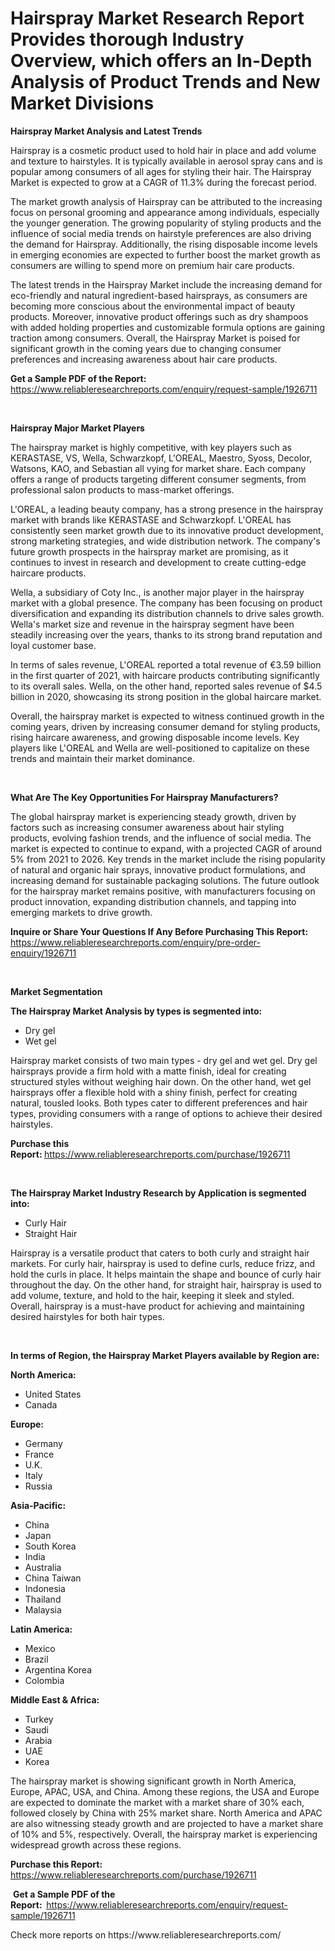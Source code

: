 <p><h1>Hairspray Market Research Report Provides thorough Industry Overview, which offers an In-Depth Analysis of Product Trends and New Market Divisions</h1></p><p><strong>Hairspray Market Analysis and Latest Trends</strong></p>
<p><p>Hairspray is a cosmetic product used to hold hair in place and add volume and texture to hairstyles. It is typically available in aerosol spray cans and is popular among consumers of all ages for styling their hair. The Hairspray Market is expected to grow at a CAGR of 11.3% during the forecast period. </p><p>The market growth analysis of Hairspray can be attributed to the increasing focus on personal grooming and appearance among individuals, especially the younger generation. The growing popularity of styling products and the influence of social media trends on hairstyle preferences are also driving the demand for Hairspray. Additionally, the rising disposable income levels in emerging economies are expected to further boost the market growth as consumers are willing to spend more on premium hair care products.</p><p>The latest trends in the Hairspray Market include the increasing demand for eco-friendly and natural ingredient-based hairsprays, as consumers are becoming more conscious about the environmental impact of beauty products. Moreover, innovative product offerings such as dry shampoos with added holding properties and customizable formula options are gaining traction among consumers. Overall, the Hairspray Market is poised for significant growth in the coming years due to changing consumer preferences and increasing awareness about hair care products.</p></p>
<p><strong>Get a Sample PDF of the Report:&nbsp;</strong> <a href="https://www.reliableresearchreports.com/enquiry/request-sample/1926711">https://www.reliableresearchreports.com/enquiry/request-sample/1926711</a></p>
<p>&nbsp;</p>
<p><strong>Hairspray Major Market Players</strong></p>
<p><p>The hairspray market is highly competitive, with key players such as KERASTASE, VS, Wella, Schwarzkopf, L'OREAL, Maestro, Syoss, Decolor, Watsons, KAO, and Sebastian all vying for market share. Each company offers a range of products targeting different consumer segments, from professional salon products to mass-market offerings.</p><p>L'OREAL, a leading beauty company, has a strong presence in the hairspray market with brands like KERASTASE and Schwarzkopf. L'OREAL has consistently seen market growth due to its innovative product development, strong marketing strategies, and wide distribution network. The company's future growth prospects in the hairspray market are promising, as it continues to invest in research and development to create cutting-edge haircare products.</p><p>Wella, a subsidiary of Coty Inc., is another major player in the hairspray market with a global presence. The company has been focusing on product diversification and expanding its distribution channels to drive sales growth. Wella's market size and revenue in the hairspray segment have been steadily increasing over the years, thanks to its strong brand reputation and loyal customer base.</p><p>In terms of sales revenue, L'OREAL reported a total revenue of €3.59 billion in the first quarter of 2021, with haircare products contributing significantly to its overall sales. Wella, on the other hand, reported sales revenue of $4.5 billion in 2020, showcasing its strong position in the global haircare market.</p><p>Overall, the hairspray market is expected to witness continued growth in the coming years, driven by increasing consumer demand for styling products, rising haircare awareness, and growing disposable income levels. Key players like L'OREAL and Wella are well-positioned to capitalize on these trends and maintain their market dominance.</p></p>
<p>&nbsp;</p>
<p><strong>What Are The Key Opportunities For Hairspray Manufacturers?</strong></p>
<p><p>The global hairspray market is experiencing steady growth, driven by factors such as increasing consumer awareness about hair styling products, evolving fashion trends, and the influence of social media. The market is expected to continue to expand, with a projected CAGR of around 5% from 2021 to 2026. Key trends in the market include the rising popularity of natural and organic hair sprays, innovative product formulations, and increasing demand for sustainable packaging solutions. The future outlook for the hairspray market remains positive, with manufacturers focusing on product innovation, expanding distribution channels, and tapping into emerging markets to drive growth.</p></p>
<p><strong>Inquire or Share Your Questions If Any Before Purchasing This Report:</strong> <a href="https://www.reliableresearchreports.com/enquiry/pre-order-enquiry/1926711">https://www.reliableresearchreports.com/enquiry/pre-order-enquiry/1926711</a></p>
<p>&nbsp;</p>
<p><strong>Market Segmentation</strong></p>
<p><strong>The Hairspray Market Analysis by types is segmented into:</strong></p>
<p><ul><li>Dry gel</li><li>Wet gel</li></ul></p>
<p><p>Hairspray market consists of two main types - dry gel and wet gel. Dry gel hairsprays provide a firm hold with a matte finish, ideal for creating structured styles without weighing hair down. On the other hand, wet gel hairsprays offer a flexible hold with a shiny finish, perfect for creating natural, tousled looks. Both types cater to different preferences and hair types, providing consumers with a range of options to achieve their desired hairstyles.</p></p>
<p><strong>Purchase this Report:&nbsp;</strong><a href="https://www.reliableresearchreports.com/purchase/1926711">https://www.reliableresearchreports.com/purchase/1926711</a></p>
<p>&nbsp;</p>
<p><strong>The Hairspray Market Industry Research by Application is segmented into:</strong></p>
<p><ul><li>Curly Hair</li><li>Straight Hair</li></ul></p>
<p><p>Hairspray is a versatile product that caters to both curly and straight hair markets. For curly hair, hairspray is used to define curls, reduce frizz, and hold the curls in place. It helps maintain the shape and bounce of curly hair throughout the day. On the other hand, for straight hair, hairspray is used to add volume, texture, and hold to the hair, keeping it sleek and styled. Overall, hairspray is a must-have product for achieving and maintaining desired hairstyles for both hair types.</p></p>
<p>&nbsp;</p>
<p><strong>In terms of Region, the Hairspray Market Players available by Region are:</strong></p>
<p>
    <p> <strong> North America: </strong>
        <ul>
            <li>United States</li>
            <li>Canada</li>
        </ul>
        </p> 
    <p> <strong> Europe: </strong>
        <ul>
            <li>Germany</li>
            <li>France</li>
            <li>U.K.</li>
            <li>Italy</li>
            <li>Russia</li>
        </ul>
        </p> 
    <p> <strong> Asia-Pacific: </strong>
        <ul>
            <li>China</li>
            <li>Japan</li>
            <li>South Korea</li>
            <li>India</li>
            <li>Australia</li>
            <li>China Taiwan</li>
            <li>Indonesia</li>
            <li>Thailand</li>
            <li>Malaysia</li>
        </ul>
        </p> 
    <p> <strong> Latin America: </strong>
        <ul>
            <li>Mexico</li>
            <li>Brazil</li>
            <li>Argentina Korea</li>
            <li>Colombia</li>
        </ul>
        </p> 
    <p> <strong> Middle East & Africa: </strong>
        <ul>
            <li>Turkey</li>
            <li>Saudi</li>
            <li>Arabia</li>
            <li>UAE</li>
            <li>Korea</li>
        </ul>
    </p>
    </p>
<p><p>The hairspray market is showing significant growth in North America, Europe, APAC, USA, and China. Among these regions, the USA and Europe are expected to dominate the market with a market share of 30% each, followed closely by China with 25% market share. North America and APAC are also witnessing steady growth and are projected to have a market share of 10% and 5%, respectively. Overall, the hairspray market is experiencing widespread growth across these regions.</p></p>
<p><strong>Purchase this Report: </strong><a href="https://www.reliableresearchreports.com/purchase/1926711">https://www.reliableresearchreports.com/purchase/1926711</a></p>
<p>&nbsp;<strong>Get a Sample PDF of the Report:&nbsp;&nbsp;</strong><a href="https://www.reliableresearchreports.com/enquiry/request-sample/1926711">https://www.reliableresearchreports.com/enquiry/request-sample/1926711</a></p>
<p><strong></strong></p>
<p>Check more reports on https://www.reliableresearchreports.com/</p>